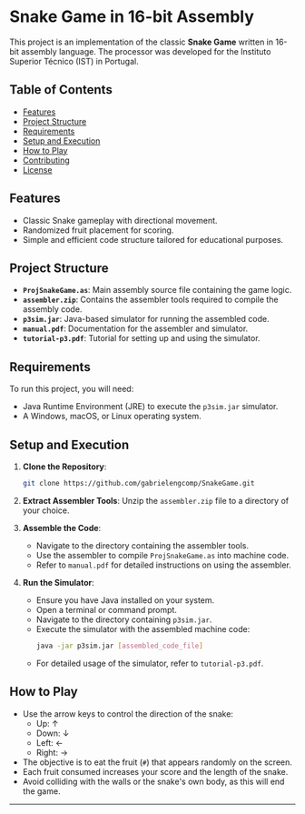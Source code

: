 
# Snake Game in 16-bit Assembly

This project is an implementation of the classic **Snake Game** written in 16-bit assembly language. The processor was developed for the Instituto Superior Técnico (IST) in Portugal.

## Table of Contents

- [Features](#features)
- [Project Structure](#project-structure)
- [Requirements](#requirements)
- [Setup and Execution](#setup-and-execution)
- [How to Play](#how-to-play)
- [Contributing](#contributing)
- [License](#license)

## Features

- Classic Snake gameplay with directional movement.
- Randomized fruit placement for scoring.
- Simple and efficient code structure tailored for educational purposes.

## Project Structure

- **`ProjSnakeGame.as`**: Main assembly source file containing the game logic.
- **`assembler.zip`**: Contains the assembler tools required to compile the assembly code.
- **`p3sim.jar`**: Java-based simulator for running the assembled code.
- **`manual.pdf`**: Documentation for the assembler and simulator.
- **`tutorial-p3.pdf`**: Tutorial for setting up and using the simulator.

## Requirements

To run this project, you will need:

- Java Runtime Environment (JRE) to execute the `p3sim.jar` simulator.
- A Windows, macOS, or Linux operating system.

## Setup and Execution

1. **Clone the Repository**:
   ```bash
   git clone https://github.com/gabrielengcomp/SnakeGame.git
   ```

2. **Extract Assembler Tools**:
   Unzip the `assembler.zip` file to a directory of your choice.

3. **Assemble the Code**:
   - Navigate to the directory containing the assembler tools.
   - Use the assembler to compile `ProjSnakeGame.as` into machine code.
   - Refer to `manual.pdf` for detailed instructions on using the assembler.

4. **Run the Simulator**:
   - Ensure you have Java installed on your system.
   - Open a terminal or command prompt.
   - Navigate to the directory containing `p3sim.jar`.
   - Execute the simulator with the assembled machine code:
     ```bash
     java -jar p3sim.jar [assembled_code_file]
     ```
   - For detailed usage of the simulator, refer to `tutorial-p3.pdf`.

## How to Play

- Use the arrow keys to control the direction of the snake:
  - Up: ↑
  - Down: ↓
  - Left: ←
  - Right: →
- The objective is to eat the fruit (`#`) that appears randomly on the screen.
- Each fruit consumed increases your score and the length of the snake.
- Avoid colliding with the walls or the snake's own body, as this will end the game.

---
